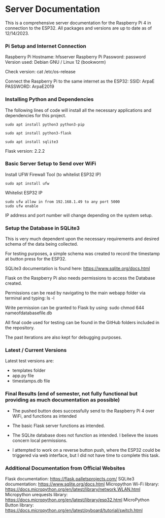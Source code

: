 # Server Documentation

This is a comprehensive server documentation for the Raspberry Pi 4 in connection to the ESP32. All packages and versions are up to date as of 12/14/2023.

### Pi Setup and Internet Connection

Raspberry Pi Hostname: hfsserver
Raspberry Pi Password: password
Version used: Debian GNU / Linux 12 (bookworm)

Check version:
    cat /etc/os-release

Connect the Raspberry Pi to the same internet as the ESP32:
SSID: ArpaE
PASSWORD: ArpaE2019

### Installing Python and Dependencies

The following lines of code will install all the necessary applications and dependencies for this project.

    sudo apt install python3 python3-pip

    sudo apt install python3-flask

    sudo apt install sqlite3

Flask version: 2.2.2

### Basic Server Setup to Send over WiFi

Install UFW Firewall Tool (to whitelist ESP32 IP)

    sudo apt install ufw

Whitelist ESP32 IP

    sudo ufw allow in from 192.168.1.49 to any port 5000
    sudo ufw enable

IP address and port number will change depending on the system setup.

### Setup the Database in SQLite3

This is very much dependent upon the necessary requirements and desired schema of the data being collected. 

For testing purposes, a simple schema was created to record the timestamp at button press for the ESP32.

SQLite3 documentation is found here: https://www.sqlite.org/docs.html

Flask on the Raspberry Pi also needs permissions to access the Database created. 

Permissions can be read by navigating to the main webapp folder via terminal and typing:
    ls -l

Write permission can be granted to Flask by using:
    sudo chmod 644 nameofdatabasefile.db

All final code used for testing can be found in the GitHub folders included in the repository.

The past iterations are also kept for debugging purposes. 

### Latest / Current Versions

Latest test versions are: 
- templates folder
- app.py file
- timestamps.db file

### Final Results (end of semester, not fully functional but providing as much documentation as possible)

- The pushed button does successfully send to the Raspberry Pi 4 over WiFi, and functions as intended

- The basic Flask server functions as intended.

- The SQLite database does not function as intended. I believe the issues concern local permissions. 

- I attempted to work on a reverse button push, where the ESP32 could be triggered via web interface, but I did not have time to complete this task. 

### Additional Documentation from Official Websites

Flask documentation: https://flask.palletsprojects.com/
SQLite3 documentation: https://www.sqlite.org/docs.html
Micropython Wi-Fi library: https://docs.micropython.org/en/latest/library/network.WLAN.html
Micropython urequests library: https://docs.micropython.org/en/latest/library/esp32.html
MicroPython Button library: https://docs.micropython.org/en/latest/pyboard/tutorial/switch.html
